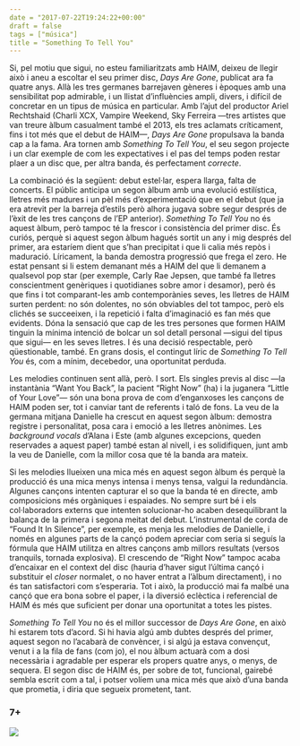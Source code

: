 ```yaml
---
date = "2017-07-22T19:24:22+00:00"
draft = false
tags = ["música"]
title = "Something To Tell You"
---
```

Si, pel motiu que sigui, no esteu familiaritzats amb HAIM, deixeu de llegir això i aneu a escoltar el seu primer disc, *Days Are Gone*, publicat ara fa quatre anys. Allà les tres germanes barrejaven gèneres i èpoques amb una sensibilitat pop admirable, i un llistat d’influències ampli, divers, i difícil de concretar en un tipus de música en particular. Amb l’ajut del productor Ariel Rechtshaid (Charli XCX, Vampire Weekend, Sky Ferreira —tres artistes que van treure àlbum casualment també el 2013, els tres aclamats críticament, fins i tot més que el debut de HAIM—, *Days Are Gone* propulsava la banda cap a la fama. Ara tornen amb *Something To Tell You*, el seu segon projecte i un clar exemple de com les expectatives i el pas del temps poden restar plaer a un disc que, per altra banda, és perfectament *correcte*.

<!-- more -->

La combinació és la següent: debut estel·lar, espera llarga, falta de concerts. El públic anticipa un segon àlbum amb una evolució estilística, lletres més madures i un pèl més d’experimentació que en el debut (que ja era atrevit per la barreja d’estils però alhora jugava sobre segur després de l’èxit de les tres cançons de l’EP anterior). *Something To Tell You* no és aquest àlbum, però tampoc té la frescor i consistència del primer disc. És curiós, perquè si aquest segon àlbum hagués sortit un any i mig després del primer, ara estaríem dient que s’han precipitat i que li calia més repòs i maduració. Líricament, la banda demostra progressió que frega el zero. He estat pensant si li estem demanant més a HAIM del que li demanem a qualsevol pop star (per exemple, Carly Rae Jepsen, que també fa lletres conscientment genèriques i quotidianes sobre amor i desamor), però és que fins i tot comparant-les amb contemporànies seves, les lletres de HAIM surten perdent: no són dolentes, no són obviables del tot tampoc, però els clichés se succeeixen, i la repetició i falta d’imaginació es fan més que evidents. Dóna la sensació que cap de les tres persones que formen HAIM tinguin la mínima intenció de bolcar un sol detall personal —sigui del tipus que sigui— en les seves lletres. I és una decisió respectable, però qüestionable, també. En grans dosis, el contingut líric de *Something To Tell You* és, com a mínim, decebedor, una oportunitat perduda. 

Les melodies continuen sent allà, però. I sort. Els singles previs al disc —la instantània “Want You Back”, la pacient “Right Now” (ha) i la juganera “Little of Your Love”— són una bona prova de com d’enganxoses les cançons de HAIM poden ser, tot i canviar tant de referents i taló de fons. La veu de la germana mitjana Danielle ha crescut en aquest segon àlbum: demostra registre i personalitat, posa cara i emoció a les lletres anònimes. Les *background vocals* d’Alana i Este (amb algunes excepcions, queden reservades a aquest paper) també estan al nivell, i es solidifiquen, junt amb la veu de Danielle, com la millor cosa que té la banda ara mateix. 

Si les melodies llueixen una mica més en aquest segon àlbum és perquè la producció és una mica menys intensa i menys tensa, valgui la redundància. Algunes cançons intenten capturar el so que la banda té en directe, amb composicions més orgàniques i espaiades. No sempre surt bé i els col·laboradors externs que intenten solucionar-ho acaben desequilibrant la balança de la primera i segona meitat del debut. L’instrumental de corda de “Found It In Silence”, per exemple, es menja les melodies de Danielle, i només en algunes parts de la cançó podem apreciar com seria si seguís la fórmula que HAIM utilitza en altres cançons amb millors resultats (versos tranquils, tornada explosiva). El crescendo de “Right Now” tampoc acaba d’encaixar en el context del disc (hauria d’haver sigut l’última cançó i substituir el *closer* normalet, o no haver entrat a l’àlbum directament), i no és tan satisfactori com s’esperaria. Tot i això, la producció mai fa malbé una cançó que era bona sobre el paper, i la diversió eclèctica i referencial de HAIM és més que suficient per donar una oportunitat a totes les pistes. 

*Something To Tell You* no és el millor successor de *Days Are Gone*, en això hi estarem tots d’acord. Si hi havia algú amb dubtes després del primer, aquest segon no l’acabarà de convèncer, i si algú ja estava convençut, venut i a la fila de fans (com jo), el nou àlbum actuarà com a dosi necessària i agradable per esperar els propers quatre anys, o menys, de sequera. El segon disc de HAIM és, per sobre de tot, funcional, gairebé sembla escrit com a tal, i potser volíem una mica més que això d’una banda que prometia, i diria que segueix prometent, tant. 

### 7+

<img id="splashFade" src="https://68.media.tumblr.com/b678e783bb53d59b61a91356324619ea/tumblr_otieo6A3wo1u00ofno1_1280.png">